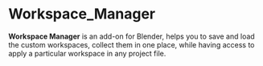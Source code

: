 # Workspace_Manager

**Workspace Manager** is an add-on for Blender, helps you to save and load the custom workspaces, collect them in one place, while having access to apply a particular workspace in any project file.
